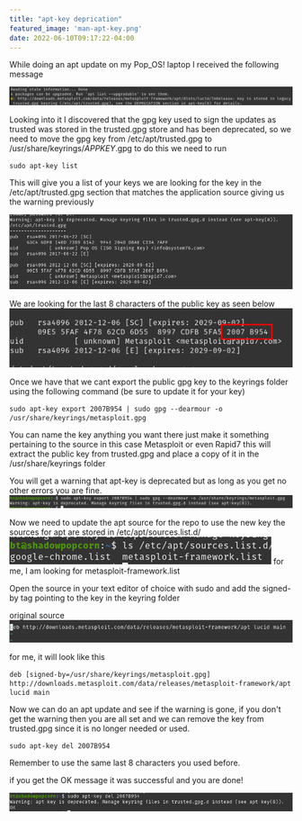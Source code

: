 ```yaml
---
title: "apt-key deprication"
featured_image: 'man-apt-key.png'
date: 2022-06-10T09:17:22-04:00
---
```


While doing an apt update on my Pop_OS! laptop I received the following message

![](apt-key_error.png)

Looking into it I discovered that the gpg key used to sign the updates as trusted was stored in the trusted.gpg store and has been deprecated, so we need to move the gpg key from /etc/apt/trusted.gpg to /usr/share/keyrings/_APPKEY_.gpg to do this we need to run

``` 
sudo apt-key list
```
This will give you a list of your keys we are looking for the key in the /etc/apt/trusted.gpg section that matches the application source giving us the warning previously

![](apt-key-list.png)

We are looking for the last 8 characters of the public key as seen below
![](ms_pub.png)

Once we have that we cant export the public gpg key to the keyrings folder using the following command (be sure to update it for your key)
```
sudo apt-key export 2007B954 | sudo gpg --dearmour -o /usr/share/keyrings/metasploit.gpg
```
You can name the key anything you want there just make it something pertaining to the source in this case Metasploit or even Rapid7
this will extract the public key from trusted.gpg and place a copy of it in the /usr/share/keyrings folder

You will get a warning that apt-key is deprecated but as long as you get no other errors you are fine.
![](apt-export.png)

Now we need to update the apt source for the repo to use the new key the sources for apt are stored in /etc/apt/sources.list.d/
![](ls-apt.png)
for me, I am looking for metasploit-framework.list

Open the source in your text editor of choice  with sudo and add the signed-by tag pointing to the key in the keyring folder

original source
![](source-before.png)

for me, it will look like this

```
deb [signed-by=/usr/share/keyrings/metasploit.gpg] http://downloads.metasploit.com/data/releases/metasploit-framework/apt lucid main
```
Now we can do an apt update and see if the warning is gone, if you don't get the warning then you are all set and we can remove the key from trusted.gpg since it is no longer needed or used.

```
sudo apt-key del 2007B954
```
Remember to use the same last 8 characters you used before.

if you get the OK message it was successful and you are done!

![](keydel.png)